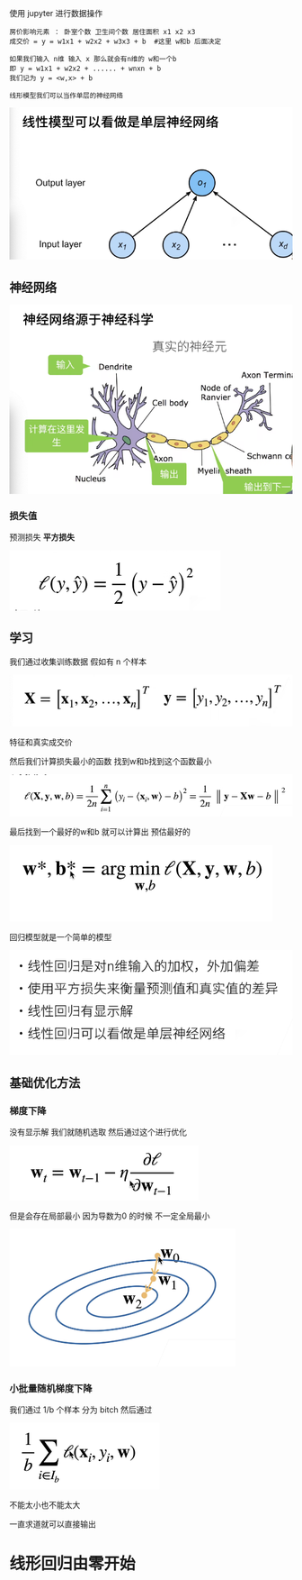 使用 jupyter 进行数据操作

```
房价影响元素 ： 卧室个数 卫生间个数 居住面积 x1 x2 x3
成交价 = y = w1x1 + w2x2 + w3x3 + b  #这里 w和b 后面决定
```

```
如果我们输入 n维 输入 x 那么就会有n维的 w和一个b
即 y = w1x1 + w2x2 + ...... + wnxn + b
我们记为 y = <w,x> + b
```

```
线形模型我们可以当作单层的神经网络
```

![image-20250401155404919](https://raw.githubusercontent.com/Xioaruan912/pic/main/image-20250401155404919.png)

## 神经网络

![image-20250401155447092](https://raw.githubusercontent.com/Xioaruan912/pic/main/image-20250401155447092.png)

### 损失值 

预测损失 **平方损失**

![image-20250401155543499](https://raw.githubusercontent.com/Xioaruan912/pic/main/image-20250401155543499.png)

## 学习

我们通过收集训练数据 假如有 n 个样本

![image-20250401155620337](https://raw.githubusercontent.com/Xioaruan912/pic/main/image-20250401155620337.png)

特征和真实成交价

然后我们计算损失最小的函数 找到w和b找到这个函数最小

![image-20250401155744877](https://raw.githubusercontent.com/Xioaruan912/pic/main/image-20250401155744877.png)

最后找到一个最好的w和b 就可以计算出 预估最好的

![image-20250401155732669](https://raw.githubusercontent.com/Xioaruan912/pic/main/image-20250401155732669.png)

回归模型就是一个简单的模型

![image-20250401155846342](https://raw.githubusercontent.com/Xioaruan912/pic/main/image-20250401155846342.png)

## 基础优化方法

### 梯度下降

没有显示解 我们就随机选取 然后通过这个进行优化

![image-20250401155939177](https://raw.githubusercontent.com/Xioaruan912/pic/main/image-20250401155939177.png)

 但是会存在局部最小 因为导数为0 的时候 不一定全局最小

![image-20250401160414136](https://raw.githubusercontent.com/Xioaruan912/pic/main/image-20250401160414136.png)

### 小批量随机梯度下降

我们通过 1/b 个样本 分为 bitch  然后通过 

![image-20250401160619950](https://raw.githubusercontent.com/Xioaruan912/pic/main/image-20250401160619950.png)

不能太小也不能太大 

一直求道就可以直接输出

# 线形回归由零开始

